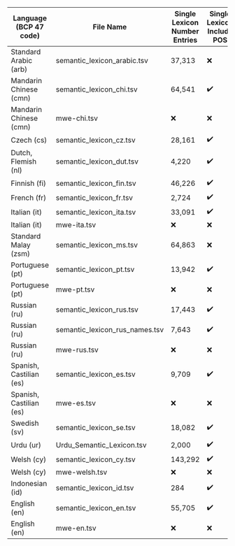 | Language (BCP 47 code)   | File Name                      | Single Lexicon Number Entries   | Single Lexicon Include POS   | MWE Lexicon Number Entries   |
|--------------------------|--------------------------------|---------------------------------|------------------------------|------------------------------|
| Standard Arabic (arb)    | semantic_lexicon_arabic.tsv    | 37,313                          | :x:                          | :x:                          |
| Mandarin Chinese (cmn)   | semantic_lexicon_chi.tsv       | 64,541                          | :heavy_check_mark:           | :x:                          |
| Mandarin Chinese (cmn)   | mwe-chi.tsv                    | :x:                             | :x:                          | 19,040                       |
| Czech (cs)               | semantic_lexicon_cz.tsv        | 28,161                          | :heavy_check_mark:           | :x:                          |
| Dutch, Flemish (nl)      | semantic_lexicon_dut.tsv       | 4,220                           | :heavy_check_mark:           | :x:                          |
| Finnish (fi)             | semantic_lexicon_fin.tsv       | 46,226                          | :heavy_check_mark:           | :x:                          |
| French (fr)              | semantic_lexicon_fr.tsv        | 2,724                           | :heavy_check_mark:           | :x:                          |
| Italian (it)             | semantic_lexicon_ita.tsv       | 33,091                          | :heavy_check_mark:           | :x:                          |
| Italian (it)             | mwe-ita.tsv                    | :x:                             | :x:                          | 5,622                        |
| Standard Malay (zsm)     | semantic_lexicon_ms.tsv        | 64,863                          | :x:                          | :x:                          |
| Portuguese (pt)          | semantic_lexicon_pt.tsv        | 13,942                          | :heavy_check_mark:           | :x:                          |
| Portuguese (pt)          | mwe-pt.tsv                     | :x:                             | :x:                          | 1,781                        |
| Russian (ru)             | semantic_lexicon_rus.tsv       | 17,443                          | :heavy_check_mark:           | :x:                          |
| Russian (ru)             | semantic_lexicon_rus_names.tsv | 7,643                           | :heavy_check_mark:           | :x:                          |
| Russian (ru)             | mwe-rus.tsv                    | :x:                             | :x:                          | 713                          |
| Spanish, Castilian (es)  | semantic_lexicon_es.tsv        | 9,709                           | :heavy_check_mark:           | :x:                          |
| Spanish, Castilian (es)  | mwe-es.tsv                     | :x:                             | :x:                          | 4,841                        |
| Swedish (sv)             | semantic_lexicon_se.tsv        | 18,082                          | :heavy_check_mark:           | :x:                          |
| Urdu (ur)                | Urdu_Semantic_Lexicon.tsv      | 2,000                           | :heavy_check_mark:           | :x:                          |
| Welsh (cy)               | semantic_lexicon_cy.tsv        | 143,292                         | :heavy_check_mark:           | :x:                          |
| Welsh (cy)               | mwe-welsh.tsv                  | :x:                             | :x:                          | 240                          |
| Indonesian (id)          | semantic_lexicon_id.tsv        | 284                             | :heavy_check_mark:           | :x:                          |
| English (en)             | semantic_lexicon_en.tsv        | 55,705                          | :heavy_check_mark:           | :x:                          |
| English (en)             | mwe-en.tsv                     | :x:                             | :x:                          | 19,141                       |
